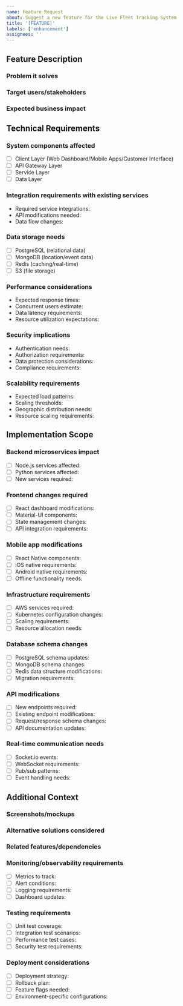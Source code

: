 ```yaml
---
name: Feature Request
about: Suggest a new feature for the Live Fleet Tracking System
title: '[FEATURE]'
labels: ['enhancement']
assignees: ''
---
```


## Feature Description
<!-- Provide a clear and concise description of the proposed feature -->

### Problem it solves
<!-- Describe the problem or pain point this feature addresses -->

### Target users/stakeholders
<!-- List the primary users or stakeholders who will benefit from this feature -->

### Expected business impact
<!-- Describe the anticipated business value and impact of implementing this feature -->

## Technical Requirements

### System components affected
<!-- Select the system layers that will require modifications -->
- [ ] Client Layer (Web Dashboard/Mobile Apps/Customer Interface)
- [ ] API Gateway Layer
- [ ] Service Layer
- [ ] Data Layer

### Integration requirements with existing services
<!-- Detail any integration needs with current system components -->
- Required service integrations:
- API modifications needed:
- Data flow changes:

### Data storage needs
<!-- Specify data storage requirements -->
- [ ] PostgreSQL (relational data)
- [ ] MongoDB (location/event data)
- [ ] Redis (caching/real-time)
- [ ] S3 (file storage)

### Performance considerations
<!-- Define performance requirements -->
- Expected response times:
- Concurrent users estimate:
- Data latency requirements:
- Resource utilization expectations:

### Security implications
<!-- Describe security requirements and considerations -->
- Authentication needs:
- Authorization requirements:
- Data protection considerations:
- Compliance requirements:

### Scalability requirements
<!-- Specify scalability needs -->
- Expected load patterns:
- Scaling thresholds:
- Geographic distribution needs:
- Resource scaling requirements:

## Implementation Scope

### Backend microservices impact
<!-- Detail backend service modifications -->
- [ ] Node.js services affected:
- [ ] Python services affected:
- [ ] New services required:

### Frontend changes required
<!-- Specify frontend implementation needs -->
- [ ] React dashboard modifications:
- [ ] Material-UI components:
- [ ] State management changes:
- [ ] API integration requirements:

### Mobile app modifications
<!-- Detail mobile app changes -->
- [ ] React Native components:
- [ ] iOS native requirements:
- [ ] Android native requirements:
- [ ] Offline functionality needs:

### Infrastructure requirements
<!-- List infrastructure needs -->
- [ ] AWS services required:
- [ ] Kubernetes configuration changes:
- [ ] Scaling requirements:
- [ ] Resource allocation needs:

### Database schema changes
<!-- Specify database modifications -->
- [ ] PostgreSQL schema updates:
- [ ] MongoDB schema changes:
- [ ] Redis data structure modifications:
- [ ] Migration requirements:

### API modifications
<!-- Detail API changes -->
- [ ] New endpoints required:
- [ ] Existing endpoint modifications:
- [ ] Request/response schema changes:
- [ ] API documentation updates:

### Real-time communication needs
<!-- Specify real-time requirements -->
- [ ] Socket.io events:
- [ ] WebSocket requirements:
- [ ] Pub/sub patterns:
- [ ] Event handling needs:

## Additional Context

### Screenshots/mockups
<!-- Attach any relevant screenshots, mockups, or diagrams -->

### Alternative solutions considered
<!-- Describe any alternative approaches that were considered -->

### Related features/dependencies
<!-- List related features or dependencies -->

### Monitoring/observability requirements
<!-- Specify monitoring needs -->
- [ ] Metrics to track:
- [ ] Alert conditions:
- [ ] Logging requirements:
- [ ] Dashboard updates:

### Testing requirements
<!-- Detail testing needs -->
- [ ] Unit test coverage:
- [ ] Integration test scenarios:
- [ ] Performance test cases:
- [ ] Security test requirements:

### Deployment considerations
<!-- Specify deployment requirements -->
- [ ] Deployment strategy:
- [ ] Rollback plan:
- [ ] Feature flags needed:
- [ ] Environment-specific configurations: